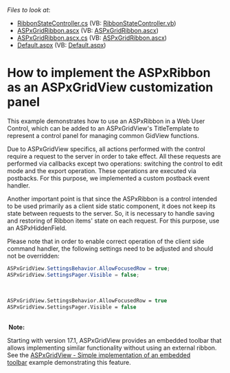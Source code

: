 <!-- default file list -->
*Files to look at*:

* [RibbonStateController.cs](./CS/WebSite/App_Code/RibbonStateController.cs) (VB: [RibbonStateController.vb](./VB/WebSite/App_Code/RibbonStateController.vb))
* [ASPxGridRibbon.ascx](./CS/WebSite/ASPxGridRibbon.ascx) (VB: [ASPxGridRibbon.ascx](./VB/WebSite/ASPxGridRibbon.ascx))
* [ASPxGridRibbon.ascx.cs](./CS/WebSite/ASPxGridRibbon.ascx.cs) (VB: [ASPxGridRibbon.ascx](./VB/WebSite/ASPxGridRibbon.ascx))
* [Default.aspx](./CS/WebSite/Default.aspx) (VB: [Default.aspx](./VB/WebSite/Default.aspx))
<!-- default file list end -->
# How to implement the ASPxRibbon as an ASPxGridView customization panel


<p>This example demonstrates how to use an ASPxRibbon in a Web User Control, which can be added to an ASPxGridView's TitleTemplate to represent a control panel for managing common GidView functions.</p>
<p>Due to ASPxGridView specifics, all actions performed with the control require a request to the server in order to take effect. All these requests are performed via callbacks except two operations: switching the control to edit mode and the export operation. These operations are executed via postbacks. For this purpose, we implemented a custom postback event handler.</p>
<p>Another important point is that since the ASPxRibbon is a control intended to be used primarily as a client side static component, it does not keep its state between requests to the server. So, it is necessary to handle saving and restoring of Ribbon items' state on each request. For this purpose, use an ASPxHiddenField.</p>
<p>Please note that in order to enable correct operation of the client side command handler, the following settings need to be adjusted and should not be overridden:</p>


```cs
ASPxGridView.SettingsBehavior.AllowFocusedRow = true;
ASPxGridView.SettingsPager.Visible = false;
```


<p> </p>


```vb
ASPxGridView.SettingsBehavior.AllowFocusedRow = true
ASPxGridView.SettingsPager.Visible = false 

```


<p><strong><br> Note:</strong></p>
<p>Starting with version 17.1, ASPxGridView provides an embedded toolbar that allows implementing similar functionality without using an external ribbon. See the <a href="https://www.devexpress.com/Support/Center/p/T552217">ASPxGridView - Simple implementation of an embedded toolbar</a> example demonstrating this feature. </p>

<br/>


